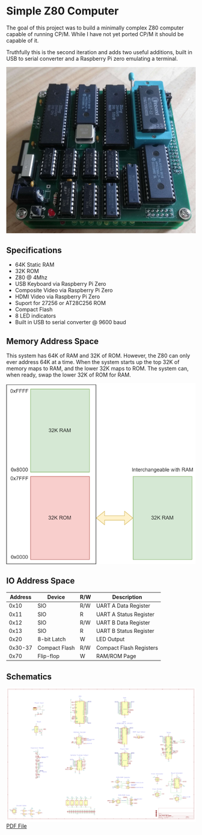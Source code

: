 # Simple Z80 Computer
The goal of this project was to build a minimally complex Z80 computer capable of running CP/M. While I have  not yet ported CP/M it should be capable of it.

Truthfully this is the second iteration and adds two useful additions, built in USB to serial converter and a Raspberry Pi zero emulating a terminal.


![Screenshot](images/simple_Z80_system.jpg)

## Specifications ##
* 64K Static RAM
* 32K ROM
* Z80 @ 4Mhz
* USB Keyboard via Raspberry Pi Zero
* Composite Video via Raspberry Pi Zero
* HDMI Video via Raspberry Pi Zero
* Suport for 27256 or AT28C256 ROM
* Compact Flash
* 8 LED indicators
* Built in USB to serial converter @ 9600 baud

## Memory Address Space ##

This system has 64K of RAM and 32K of ROM. However, the Z80 can only ever address 64K at a time. When the system starts up the top 32K of memory maps to RAM, and the lower 32K maps to ROM. The system can, when ready, swap the lower 32K of ROM for RAM.

![Screenshot](images/memory_layout.png)

 ## IO Address Space ##

| Address | Device        | R/W | Description             |
|---------|---------------|-----|-------------------------|
| 0x10    | SIO           | R/W | UART A Data Register    |
| 0x11    | SIO           | R   | UART A Status Register  |
| 0x12    | SIO           | R/W | UART B Data Register    |
| 0x13    | SIO           | R   | UART B Status Register  |
| 0x20    | 8-bit Latch   | W   | LED Output              |
| 0x30-37 | Compact Flash | R/W | Compact Flash Registers |
| 0x70    | Flip-flop     | W   | RAM/ROM Page            |

## Schematics ##

![Screenshot](images/simple_Z80_schematic.png)
[PDF File](design_files/main_board/simple_Z80.pdf)